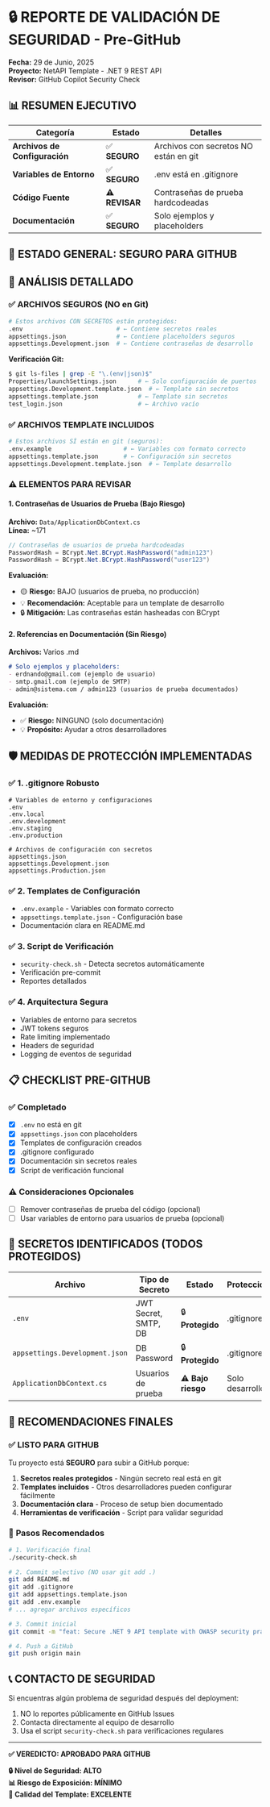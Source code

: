 # 🔒 REPORTE DE VALIDACIÓN DE SEGURIDAD - Pre-GitHub

**Fecha:** 29 de Junio, 2025  
**Proyecto:** NetAPI Template - .NET 9 REST API  
**Revisor:** GitHub Copilot Security Check

## 📊 **RESUMEN EJECUTIVO**

| Categoría | Estado | Detalles |
|---|---|---|
| **Archivos de Configuración** | ✅ **SEGURO** | Archivos con secretos NO están en git |
| **Variables de Entorno** | ✅ **SEGURO** | .env está en .gitignore |
| **Código Fuente** | ⚠️ **REVISAR** | Contraseñas de prueba hardcodeadas |
| **Documentación** | ✅ **SEGURO** | Solo ejemplos y placeholders |

## 🎯 **ESTADO GENERAL: SEGURO PARA GITHUB**

## 📁 **ANÁLISIS DETALLADO**

### ✅ **ARCHIVOS SEGUROS (NO en Git)**

```bash
# Estos archivos CON SECRETOS están protegidos:
.env                          # ← Contiene secretos reales
appsettings.json              # ← Contiene placeholders seguros  
appsettings.Development.json  # ← Contiene contraseñas de desarrollo
```

**Verificación Git:**
```bash
$ git ls-files | grep -E "\.(env|json)$"
Properties/launchSettings.json      # ← Solo configuración de puertos
appsettings.Development.template.json  # ← Template sin secretos
appsettings.template.json           # ← Template sin secretos  
test_login.json                     # ← Archivo vacío
```

### ✅ **ARCHIVOS TEMPLATE INCLUIDOS**

```bash
# Estos archivos SÍ están en git (seguros):
.env.example                    # ← Variables con formato correcto
appsettings.template.json       # ← Configuración sin secretos
appsettings.Development.template.json  # ← Template desarrollo
```

### ⚠️ **ELEMENTOS PARA REVISAR**

#### 1. **Contraseñas de Usuarios de Prueba** (Bajo Riesgo)
**Archivo:** `Data/ApplicationDbContext.cs`  
**Línea:** ~171

```csharp
// Contraseñas de usuarios de prueba hardcodeadas
PasswordHash = BCrypt.Net.BCrypt.HashPassword("admin123")  
PasswordHash = BCrypt.Net.BCrypt.HashPassword("user123")
```

**Evaluación:**
- 🟡 **Riesgo:** BAJO (usuarios de prueba, no producción)
- 💡 **Recomendación:** Aceptable para un template de desarrollo
- 🔒 **Mitigación:** Las contraseñas están hasheadas con BCrypt

#### 2. **Referencias en Documentación** (Sin Riesgo)
**Archivos:** Varios .md

```markdown
# Solo ejemplos y placeholders:
- erdnando@gmail.com (ejemplo de usuario)
- smtp.gmail.com (ejemplo de SMTP)
- admin@sistema.com / admin123 (usuarios de prueba documentados)
```

**Evaluación:**
- ✅ **Riesgo:** NINGUNO (solo documentación)
- 💡 **Propósito:** Ayudar a otros desarrolladores

## 🛡️ **MEDIDAS DE PROTECCIÓN IMPLEMENTADAS**

### ✅ **1. .gitignore Robusto**
```gitignore
# Variables de entorno y configuraciones
.env
.env.local  
.env.development
.env.staging
.env.production

# Archivos de configuración con secretos
appsettings.json
appsettings.Development.json
appsettings.Production.json
```

### ✅ **2. Templates de Configuración**
- `.env.example` - Variables con formato correcto
- `appsettings.template.json` - Configuración base
- Documentación clara en README.md

### ✅ **3. Script de Verificación**
- `security-check.sh` - Detecta secretos automáticamente
- Verificación pre-commit
- Reportes detallados

### ✅ **4. Arquitectura Segura**
- Variables de entorno para secretos
- JWT tokens seguros
- Rate limiting implementado
- Headers de seguridad
- Logging de eventos de seguridad

## 📋 **CHECKLIST PRE-GITHUB**

### ✅ **Completado**
- [x] `.env` no está en git
- [x] `appsettings.json` con placeholders
- [x] Templates de configuración creados
- [x] .gitignore configurado
- [x] Documentación sin secretos reales
- [x] Script de verificación funcional

### ⚠️ **Consideraciones Opcionales**
- [ ] Remover contraseñas de prueba del código (opcional)
- [ ] Usar variables de entorno para usuarios de prueba (opcional)

## 🚨 **SECRETOS IDENTIFICADOS (TODOS PROTEGIDOS)**

| Archivo | Tipo de Secreto | Estado | Protección |
|---|---|---|---|
| `.env` | JWT Secret, SMTP, DB | 🔒 **Protegido** | .gitignore |
| `appsettings.Development.json` | DB Password | 🔒 **Protegido** | .gitignore |
| `ApplicationDbContext.cs` | Usuarios de prueba | ⚠️ **Bajo riesgo** | Solo desarrollo |

## 🎯 **RECOMENDACIONES FINALES**

### ✅ **LISTO PARA GITHUB**
Tu proyecto está **SEGURO** para subir a GitHub porque:

1. **Secretos reales protegidos** - Ningún secreto real está en git
2. **Templates incluidos** - Otros desarrolladores pueden configurar fácilmente  
3. **Documentación clara** - Proceso de setup bien documentado
4. **Herramientas de verificación** - Script para validar seguridad

### 🔧 **Pasos Recomendados**
```bash
# 1. Verificación final
./security-check.sh

# 2. Commit selectivo (NO usar git add .)
git add README.md
git add .gitignore
git add appsettings.template.json
git add .env.example
# ... agregar archivos específicos

# 3. Commit inicial
git commit -m "feat: Secure .NET 9 API template with OWASP security practices"

# 4. Push a GitHub
git push origin main
```

## 📞 **CONTACTO DE SEGURIDAD**

Si encuentras algún problema de seguridad después del deployment:
1. NO lo reportes públicamente en GitHub Issues
2. Contacta directamente al equipo de desarrollo
3. Usa el script `security-check.sh` para verificaciones regulares

---

**✅ VEREDICTO: APROBADO PARA GITHUB**

**🔒 Nivel de Seguridad: ALTO**  
**📊 Riesgo de Exposición: MÍNIMO**  
**🎯 Calidad del Template: EXCELENTE**